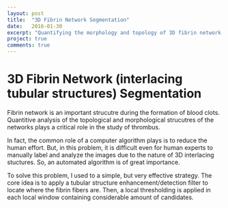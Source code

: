 ```yaml
---
layout: post
title:  "3D Fibrin Network Segmentation"
date:   2016-01-30
excerpt: "Quantifying the morphology and topology of 3D fibrin network is important to study thromus. I deviced a simply but effective algorithm for the segmentation of interlacing 3D tubular structures, as well as the identification and analysis of the network structure."
project: true
comments: true
---
```


# 3D Fibrin Network (interlacing tubular structures) Segmentation

Fibrin network is an important strucutre during the formation of blood clots. Quantitive analysis of the topological and morphological strucutres of the networks plays a critical role in the study of thrombus. 

In fact, the common role of a computer algorithm plays is to reduce the human effort. But, in this problem, it is difficult even for human experts to manually label and analyze the images due to the nature of 3D interlacing stuctures. So, an automated algorithm is of great importance. 

To solve this problem, I used to a simple, but very effective strategy. The core idea is to apply a tubular structure enhancement/detection filter to locate where the fibrin fibers are. Then, a local thresholding is applied in each local window containing considerable amount of candidates.

